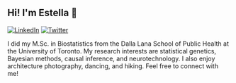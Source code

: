## Hi! I'm Estella 👋

[![LinkedIn](https://img.shields.io/badge/LinkedIn-blue?style=flat&logo=Linkedin&logoColor=white&link=https://www.linkedin.com/in/estella-dong/)](https://www.linkedin.com/in/estella-yixing-dong-9b3409103/) 
[![Twitter](https://img.shields.io/badge/Twitter-1DA1F2?style=flat&logo=Twitter&logoColor=white&link=https://twitter.com/nalaotteristic)](https://twitter.com/nalaotteristic)

I did my M.Sc. in Biostatistics from the Dalla Lana School of Public Health at the University of Toronto. My research interests are statistical genetics, Bayesian methods, causal inference, and neurotechnology. I also enjoy architecture photography, dancing, and hiking. Feel free to connect with me!

<!--
**EstellaD/EstellaD** is a ✨ _special_ ✨ repository because its `README.md` (this file) appears on your GitHub profile.

Here are some ideas to get you started:

- 🔭 I’m currently working on ...
- 🌱 I’m currently learning ...
- 👯 I’m looking to collaborate on ...
- 🤔 I’m looking for help with ...
- 💬 Ask me about ...
- 📫 How to reach me: ...
- 😄 Pronouns: ...
- ⚡ Fun fact: ...
-->
